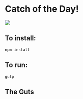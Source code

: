 # Catch of the Day!

![](http://wes.io/cFqp/content)

## To install:

`npm install`

## To run:

`gulp`

## The Guts
